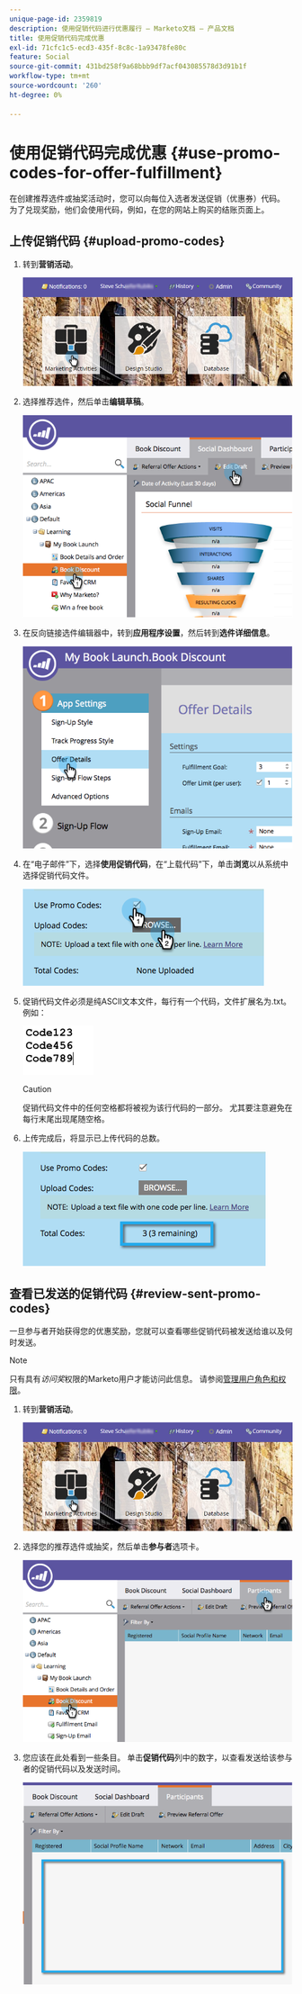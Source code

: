 ```yaml
---
unique-page-id: 2359819
description: 使用促销代码进行优惠履行 — Marketo文档 — 产品文档
title: 使用促销代码完成优惠
exl-id: 71cfc1c5-ecd3-435f-8c8c-1a93478fe80c
feature: Social
source-git-commit: 431bd258f9a68bbb9df7acf043085578d3d91b1f
workflow-type: tm+mt
source-wordcount: '260'
ht-degree: 0%

---
```


# 使用促销代码完成优惠 {#use-promo-codes-for-offer-fulfillment}

在创建推荐选件或抽奖活动时，您可以向每位入选者发送促销（优惠券）代码。 为了兑现奖励，他们会使用代码，例如，在您的网站上购买的结账页面上。

## 上传促销代码 {#upload-promo-codes}

1. 转到&#x200B;**营销活动**。

   ![](assets/login-marketing-activities-2.png)

1. 选择推荐选件，然后单击&#x200B;**编辑草稿**。

   ![](assets/image2015-4-22-11-3a16-3a45.png)

1. 在反向链接选件编辑器中，转到&#x200B;**应用程序设置**，然后转到&#x200B;**选件详细信息**。

   ![](assets/image2015-4-22-11-3a23-3a39.png)

1. 在“电子邮件”下，选择&#x200B;**使用促销代码**，在“上载代码”下，单击&#x200B;**浏览**&#x200B;以从系统中选择促销代码文件。

   ![](assets/image2015-4-22-12-3a52-3a43.png)

1. 促销代码文件必须是纯ASCII文本文件，每行有一个代码，文件扩展名为.txt。 例如：

   ![](assets/image2015-4-22-13-3a2-3a23.png)

   >[!CAUTION]
   >
   >促销代码文件中的任何空格都将被视为该行代码的一部分。 尤其要注意避免在每行末尾出现尾随空格。

1. 上传完成后，将显示已上传代码的总数。

   ![](assets/image2015-4-22-13-3a8-3a31.png)

## 查看已发送的促销代码 {#review-sent-promo-codes}

一旦参与者开始获得您的优惠奖励，您就可以查看哪些促销代码被发送给谁以及何时发送。

>[!NOTE]
>
>只有具有&#x200B;_访问奖_&#x200B;权限的Marketo用户才能访问此信息。 请参阅[管理用户角色和权限](/help/marketo/product-docs/administration/users-and-roles/managing-user-roles-and-permissions.md)。

1. 转到&#x200B;**营销活动**。

   ![](assets/login-marketing-activities-2.png)

1. 选择您的推荐选件或抽奖，然后单击&#x200B;**参与者**&#x200B;选项卡。

   ![](assets/image2015-4-22-11-3a36-3a22.png)

1. 您应该在此处看到一些条目。 单击&#x200B;**促销代码**&#x200B;列中的数字，以查看发送给该参与者的促销代码以及发送时间。

   ![](assets/image2015-4-22-11-3a36-3a43.png)

